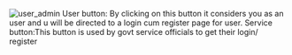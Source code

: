 ![user_admin](https://github.com/user-attachments/assets/1c742ca6-8c87-4079-b9ea-a8a9e83c2ec2)
User button: By clicking on this button it considers you as an user and u will be directed to a login cum register page for user.
Service button:This button is used by govt service officials to get their login/ register 
